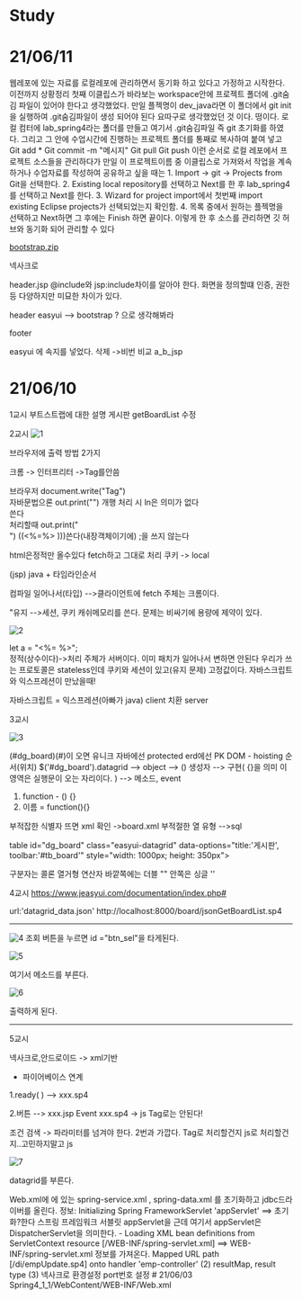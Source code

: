 # Study

#  21/06/11

웹레포에 있는 자료를 로컬레포에 관리하면서 동기화 하고 있다고 가정하고 시작한다.
이전까지 상황정리
첫째 이클립스가 바라보는 workspace안에 프로젝트 폴더에 .git숨김 파일이 있어야 한다고 생각했었다.
만일 플젝명이 dev_java라면 이 폴더에서 git init 을 실행하여 .git숨김파일이 생성 되어야 된다 
요따구로 생각했었던 것 이다.  떵이다.
로컬 컴터에 lab_spring4라는 폴더를 만들고 여기서 .git숨김파일 즉 git 초기화를 하였다.
그리고 그 안에 수업시간에 진행하는 프로젝트 폴더를 통째로 복사하여 붙여 넣고
Git add *
Git commit -m "메시지"
Git pull
Git push
이런 순서로 로컬 레포에서 프로젝트 소스들을 관리하다가 
만일 이 프로젝트이름 중 이클립스로 가져와서 작업을 계속하거나 수업자료를 작성하여 공유하고 
싶을 때는
    1. Import  ->  git -> Projects from Git을 선택한다.
    2. Existing local repository를 선택하고 Next를 한 후  lab_spring4를 선택하고 Next를 한다.
    3. Wizard for project import에서 첫번째 import existing Eclipse projects가 선택되었는지 확인함.
    4. 목록 중에서 원하는 플젝명을 선택하고 Next하면 그 후에는 Finish 하면 끝이다.
이렇게 한 후 소스를 관리하면 깃 허브와 동기화 되어 관리할 수 있다




[bootstrap.zip](https://github.com/KANGCHANYOUNG/Study/files/6635444/bootstrap.zip)



넥사크로

header.jsp         @include와   jsp:include차이를 알아야 한다. 화면을 정의할떄 인증, 권한등 다양하지만 미묘한 차이가 있다. 

header                   easyui --> bootstrap ? 으로 생각해봐라

footer 

easyui 에 속지를 넣었다. 삭제 ->비번 비교  a_b_jsp


                        



#  21/06/10

1교시
부트스트랩에 대한 설명 
게시판 getBoardList 수정

2교시
![1](https://user-images.githubusercontent.com/78460496/121451714-068e3000-c9d9-11eb-8cf6-b8dc373ad0d3.JPG)


브라우저에 출력 방법 2가지
 
 크롬 -> 인터프리터 ->Tag를안씀

 브라우저 document.write("Tag")                  
 자바문법으론    out.print("")
 개행 처리 시 ln은 의미가 없다 <br>쓴다   
 처리할때 out.print("<br>") 
 ((<%=%> )))쓴다(내장객체이기에) ;을 쓰지 않는다


html은정적만 올수있다    fetch하고 그대로 처리  쿠키 -> local   
 
  (jsp) java +        타임라인순서

컴파일 일어나서(타입) -->클라이언트에 fetch 주체는 크롬이다.

"유지 -->세션, 쿠키        캐쉬메모리를 쓴다. 문제는 비싸기에 용량에 제약이 있다.

 
 

  
![2](https://user-images.githubusercontent.com/78460496/121451740-10179800-c9d9-11eb-98b7-d94a70971e01.JPG)

let a = "<%= %>";                                                                
 정적(상수이다)->처리 주체가 서버이다. 
 이미 패치가 일어나서 변하면 안된다 우리가 쓰는 프로토콜은 stateless인데
 쿠키와 세션이 있고(유지 문제) 고정값이다. 자바스크립트와 익스프레션이 만났을때!
  
  자바스크립트   = 익스프레션(아빠가 java)
  client       치환     server 

  3교시
  
![3](https://user-images.githubusercontent.com/78460496/121459322-fdf02680-c9e5-11eb-9e0b-e3ab639999dc.JPG)



(#dg_board)(#)이 오면 유니크 자바에선 protected  erd에선 PK 
DOM - hoisting 순서(위치)
$('#dg_board').datagrid --> object --> () 생성자 --> 구현( {}을 의미 이 영역은 실행문이 오는 자리이다.  ) --> 메소드, event  

1. function - () {}
2. 이름 = function(){}

부적잡한 식별자 뜨면 xml 확인 ->board.xml
부적절한 열 유형 -->sql

table id="dg_board" class="easyui-datagrid" data-options="title:'게시판', toolbar:'#tb_board'" style="width: 1000px; height: 350px">

구분자는 콜론
열거형 연산자
바깥쪽에는 더블 ""
안쪽은 싱글 ''

4교시
https://www.jeasyui.com/documentation/index.php#

url:'datagrid_data.json' 
http://localhost:8000/board/jsonGetBoardList.sp4

----------------
![4](https://user-images.githubusercontent.com/78460496/121470355-0e5dcc80-c9f9-11eb-8561-1e00c8d076dc.JPG)
조회 버튼을 누르면 id ="btn_sel"을 타게된다.

![5](https://user-images.githubusercontent.com/78460496/121470497-4533e280-c9f9-11eb-9f94-734903c27998.JPG)

여기서 메소드를 부른다.

![6](https://user-images.githubusercontent.com/78460496/121470555-5b41a300-c9f9-11eb-9d25-248fbfccdea8.JPG)

출력하게 된다.

--------------
5교시

넥사크로,안드로이드 -> xml기반

+ 파이어베이스 연계 

1.ready( )  --> xxx.sp4

2.버튼   -->  xxx.jsp
       Event xxx.sp4 -> js    Tag로는 안된다!
     
  조건 검색 -> 파라미터를 넘겨야 한다. 2번과 가깝다. Tag로 처리할건지 js로 처리할건지..고민하지말고 js
  
  
  
  ![7](https://user-images.githubusercontent.com/78460496/121473158-318a7b00-c9fd-11eb-8c4c-7d955fd2cd8c.JPG)

  
  datagrid를 부른다.  
  <table class = "클래스이름"  easyui-datagrid
  비동기로 처리하면 ajax
         
  <script type"textjavascript
  $(document).ready()는 문서가 준비되면 매개변수로 넣은 콜백 함수를 실행하라는 의미입니다.
  
  <bean id class
          <property name= " " ref = "id"
            
          xml이라 문법이 다르다 tag와tag사이에 문법이 다르다.


        
          
          
          
      
 
    





 

#  21/06/04
 
 (1) start된 Tomcat console에 대해 정리해보았다.(서버 흐름) 


  - Loading XML bean definitions from ServletContext resource [/WEB-INF/spring-service.xml]
  - Loading XML bean definitions from ServletContext resource [/WEB-INF/spring-data.xml] 
  - Loaded JDBC driver: oracle.jdbc.driver.OracleDriver
===> Web.xml에 <contextparam-index>에 있는 spring-service.xml , spring-data.xml 를 초기화하고 
     jdbc드라이버를 올린다.
   
정보: Initializing Spring FrameworkServlet 'appServlet' ==> 초기화?한다 스프링 프레임워크 서블릿 appServlet을 근데 여기서 appServlet은 DispatcherServlet을 의미한다.
   
 - Loading XML bean definitions from ServletContext resource [/WEB-INF/spring-servlet.xml] ==> WEB-INF/spring-servlet.xml 정보를 가져온다.
    Mapped URL path [/di/empUpdate.sp4] onto handler 'emp-controller' 
   
 (2) resultMap, result type
   
 (3) 넥사크로 
 환경설정 port번호 설정 

#  21/06/03

Spring4_1_1/WebContent/WEB-INF/Web.xml

